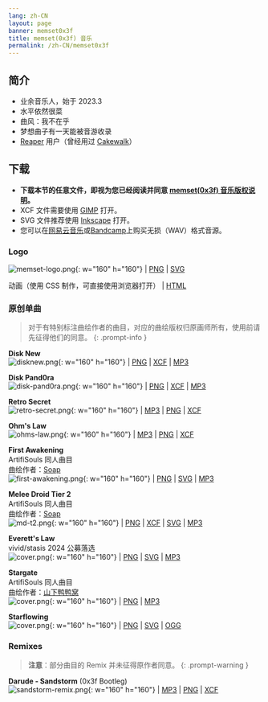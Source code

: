 ```yaml
---
lang: zh-CN
layout: page
banner: memset0x3f
title: memset(0x3f) 音乐
permalink: /zh-CN/memset0x3f
---
```


## 简介

- 业余音乐人，始于 2023.3
- 水平依然很菜
- 曲风：我不在乎
- 梦想曲子有一天能被音游收录
- [Reaper](https://www.reaper.fm/) 用户（曾经用过 [Cakewalk](https://www.bandlab.com/products/cakewalk)）

## 下载

- **下载本节的任意文件，即视为您已经阅读并同意 [memset(0x3f) 音乐版权说明](/zh-CN/music-copyright)。**
- XCF 文件需要使用 [GIMP](https://www.gimp.org/) 打开。
- SVG 文件推荐使用 [Inkscape](https://inkscape.org/) 打开。
- 您可以在[网易云音乐](https://music.163.com/#/artist?id=61854940)或[Bandcamp](https://memset0x3f.bandcamp.com/)上购买无损（WAV）格式音源。

### Logo

![memset-logo.png](https://static.robomico.cn/brand/memset-logo.png){: w="160" h="160"} | [PNG](https://static.robomico.cn/brand/memset-logo.png) | [SVG](https://static.robomico.cn/brand/memset-logo.svg)

动画（使用 CSS 制作，可直接使用浏览器打开） | [HTML](https://static.robomico.cn/brand/memset-animation.html)

### 原创单曲

<!--prettier-ignore-start-->

> 对于有特别标注曲绘作者的曲目，对应的曲绘版权归原画师所有，使用前请先征得他们的同意。
{: .prompt-info }

<!--prettier-ignore-end-->

**Disk New** <br> ![disknew.png](https://static.robomico.cn/music/disk-new/disknew.png){: w="160" h="160"} | [PNG](https://static.robomico.cn/music/disk-new/disknew.png) | [XCF](https://static.robomico.cn/music/disk-new/disknew.xcf) | [MP3](https://static.robomico.cn/music/disk-new/memset%280x3f%29%20-%20Disk%20New.mp3)

**Disk Pand0ra** <br> ![disk-pand0ra.png](https://static.robomico.cn/music/disk-pand0ra/disk-pand0ra.png){: w="160" h="160"} | [PNG](https://static.robomico.cn/music/disk-pand0ra/disk-pand0ra.png) | [XCF](https://static.robomico.cn/music/disk-pand0ra/disk-pand0ra.xcf) | [MP3](https://static.robomico.cn/music/disk-pand0ra/memset%280x3f%29%20-%20Disk%20Pand0ra.mp3)

**Retro Secret** <br> ![retro-secret.png](https://static.robomico.cn/music/retro-secret/retro-secret.png){: w="160" h="160"} | [MP3](https://static.robomico.cn/music/retro-secret/memset%280x3f%29%20-%20Retro%20Secret.mp3) | [PNG](https://static.robomico.cn/music/retro-secret/retro-secret.png) | [XCF](https://static.robomico.cn/music/retro-secret/retro-secret.xcf)

**Ohm's Law** <br> ![ohms-law.png](https://static.robomico.cn/music/ohms-law/ohms-law.png){: w="160" h="160"} | [MP3](https://static.robomico.cn/music/ohms-law/memset%280x3f%29%20-%20Ohm%27s%20Law.mp3) | [PNG](https://static.robomico.cn/music/ohms-law/ohms-law.png) | [XCF](https://static.robomico.cn/music/ohms-law/ohms-law.xcf)

**First Awakening** <br> ArtifiSouls 同人曲目 <br> 曲绘作者：[Soap](https://artifisoap.carrd.co/) <br> ![first-awakening.png](https://static.robomico.cn/music/first-awakening/first-awakening.png){: w="160" h="160"} | [PNG](https://static.robomico.cn/music/first-awakening/first-awakening.png) | [SVG](https://static.robomico.cn/music/first-awakening/first-awakening.svg) | [MP3](https://static.robomico.cn/music/first-awakening/memset%280x3f%29%20-%20First%20Awakening.mp3)

**Melee Droid Tier 2** <br> ArtifiSouls 同人曲目 <br> 曲绘作者：[Soap](https://artifisoap.carrd.co/) <br> ![md-t2.png](https://static.robomico.cn/music/md-t2/cover.png){: w="160" h="160"} | [PNG](https://static.robomico.cn/music/md-t2/cover.png) | [XCF](https://static.robomico.cn/music/md-t2/cover.xcf) | [SVG](https://static.robomico.cn/music/md-t2/cover-elem.svg) | [MP3](https://static.robomico.cn/music/md-t2/memset%280x3f%29%20-%20Melee%20Droid%20Tier%202.mp3)

**Everett's Law** <br> vivid/stasis 2024 公募落选 <br> ![cover.png](https://static.robomico.cn/music/everetts-law/cover.png){: w="160" h="160"} | [PNG](https://static.robomico.cn/music/everetts-law/cover.png) | [SVG](https://static.robomico.cn/music/everetts-law/cover.svg) | [MP3](https://static.robomico.cn/music/everetts-law/Everett%27s%20Law.mp3)

**Stargate** <br> ArtifiSouls 同人曲目 <br> 曲绘作者：[山下鸭鸭窝](https://space.bilibili.com/5695485) <br> ![cover.png](https://static.robomico.cn/music/stargate/cover.png){: w="160" h="160"} | [PNG](https://static.robomico.cn/music/stargate/cover.png) | [MP3](https://static.robomico.cn/music/stargate/Stargate.mp3)

**Starflowing** <br> ![cover.png](https://static.robomico.cn/music/starflowing/cover.png){: w="160" h="160"} | [PNG](https://static.robomico.cn/music/starflowing/cover.png) | [SVG](https://static.robomico.cn/music/starflowing/cover.svg) | [OGG](https://static.robomico.cn/music/starflowing/Starflowing-Final.ogg)

### Remixes

<!--prettier-ignore-start-->

> **注意**：部分曲目的 Remix 并未征得原作者同意。
{: .prompt-warning }

<!--prettier-ignore-end-->

**Darude - Sandstorm** (0x3f Bootleg) <br> ![sandstorm-remix.png](https://static.robomico.cn/music/sandstorm-remix/sandstorm-remix.png){: w="160" h="160"} | [MP3](https://static.robomico.cn/music/sandstorm-remix/Sandstorm%280x3f%20Bootleg%29.mp3) | [PNG](https://static.robomico.cn/music/sandstorm-remix/sandstorm-remix.png) | [XCF](https://static.robomico.cn/music/sandstorm-remix/sandstorm-remix.xcf)
